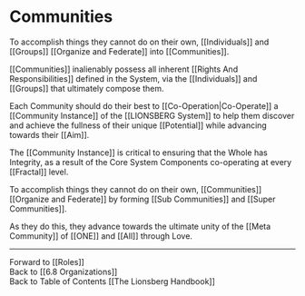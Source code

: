 # Communities

To accomplish things they cannot do on their own, [[Individuals]] and [[Groups]] [[Organize and Federate]] into [[Communities]].    

[[Communities]] inalienably possess all inherent [[Rights And Responsibilities]] defined in the System, via the [[Individuals]] and [[Groups]] that ultimately compose them. 

Each Community should do their best to [[Co-Operation|Co-Operate]] a [[Community Instance]] of the [[LIONSBERG System]] to help them discover and achieve the fullness of their unique [[Potential]] while advancing towards their [[Aim]]. 

The [[Community Instance]] is critical to ensuring that the Whole has Integrity, as a result of the Core System Components co-operating at every [[Fractal]] level. 

To accomplish things they cannot do on their own, [[Communities]] [[Organize and Federate]] by forming [[Sub Communities]] and [[Super Communities]]. 

As they do this, they advance towards the ultimate unity of the [[Meta Community]] of [[ONE]] and [[All]] through Love. 


___

Forward to [[Roles]]  
Back to [[6.8 Organizations]]  
Back to Table of Contents [[The Lionsberg Handbook]]  




